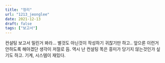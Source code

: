 ```yaml
---
title: "정리"
url: "1213_jeonglee"
date: 2021-12-13
draft: false
tags: ["보고서"]
---
```

컨설팅 보고서 밀린거 봐라... 별것도 아닌것이 작성하기 귀찮기만 하고.. 앞으론 이런거 안하도록 해야겠단 생각이 저절로 듬. 역시 난 컨설팅 똑은 흥미가 당기지 않는것인가 싶기도 하고. 기계, 시스템이 재밌다.
